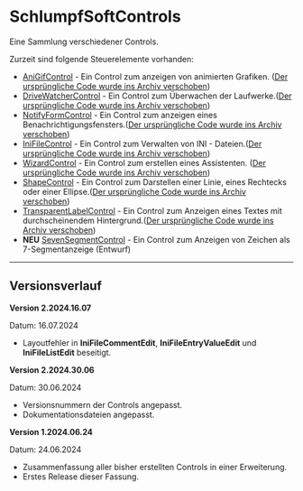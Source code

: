 # SchlumpfSoftControls

Eine Sammlung verschiedener Controls.

Zurzeit sind folgende Steuerelemente vorhanden:

- [AniGifControl](./Docs/AniGifControl.md) - Ein Control zum anzeigen von animierten Grafiken. ([Der ursprüngliche Code wurde ins Archiv verschoben](https://github.com/Hanibal1963/AniGifControl))
- [DriveWatcherControl](./Docs/DriveWatcherControl.md) - Ein Control zum Überwachen der Laufwerke.([Der ursprüngliche Code wurde ins Archiv verschoben](https://github.com/Hanibal1963/DriveWatcherControl))
- [NotifyFormControl](./Docs/NotifyFormControl.md) - Ein Control zum anzeigen eines Benachrichtigungsfensters.([Der ursprüngliche Code wurde ins Archiv verschoben](https://github.com/Hanibal1963/NotifyFormControl))
- [IniFileControl](./Docs/IniFileControl.md) - Ein Control zum Verwalten von INI - Dateien.([Der ursprüngliche Code wurde ins Archiv verschoben](https://github.com/Hanibal1963/IniFileControl))
- [WizardControl](./Docs/WizardControl.md) - Ein Control zum erstellen eines Assistenten. ([Der ursprüngliche Code wurde ins Archiv verschoben](https://github.com/Hanibal1963/WizardControl))
- [ShapeControl](./Docs/ShapeControl.md) - Ein Control zum Darstellen einer Linie, eines Rechtecks oder einer Ellipse.([Der ursprüngliche Code wurde ins Archiv verschoben](https://github.com/Hanibal1963/ShapeControl))
- [TransparentLabelControl](./Docs/TransparentLabelControl.md) - Ein Control zum Anzeigen eines Textes mit durchscheinendem Hintergrund.([Der ursprüngliche Code wurde ins Archiv verschoben](https://github.com/Hanibal1963/TransparenLabelControl))
- **NEU** [SevenSegmentControl](./Docs/SevenSegmentControl.md) - Ein Control zum Anzeigen von Zeichen als 7-Segmentanzeige (Entwurf) 

---

## Versionsverlauf

**Version 2.2024.16.07**

Datum: 16.07.2024

- Layoutfehler in **IniFileCommentEdit**, **IniFileEntryValueEdit** und **IniFileListEdit** beseitigt.

**Version 2.2024.30.06**

Datum: 30.06.2024

- Versionsnummern der Controls angepasst.
- Dokumentationsdateien angepasst.

**Version 1.2024.06.24**

Datum: 24.06.2024

- Zusammenfassung aller bisher erstellten Controls in einer Erweiterung.
- Erstes Release dieser Fassung.

